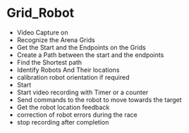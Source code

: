 # Grid_Robot

* Video Capture on
* Recognize the Arena Grids
* Get the Start and the Endpoints on the Grids
* Create a Path between the start and the endpoints
* Find the Shortest path
* Identify Robots And Their locations
* calibration robot orientation if required
* Start 
* Start video recording with Timer or a counter
* Send commands to the robot to move towards the target
* Get the robot location feedback 
* correction of robot errors during the race
* stop recording after completion

